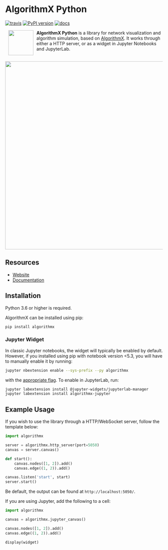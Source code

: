 # AlgorithmX Python
[![travis](https://travis-ci.com/algrx/algorithmx-python.svg)](https://travis-ci.com/algrx/algorithmx-python)
[![PyPI version](https://badge.fury.io/py/algorithmx.svg)](https://pypi.org/project/algorithmx)
[![docs](https://readthedocs.org/projects/algorithmx-python/badge/?version=latest)](https://algorithmx-python.readthedocs.io/en/latest/?badge=latest)

<img src="https://raw.githubusercontent.com/algrx/algorithmx/master/img/logo.svg?sanitize=true" align="left" hspace="10" width="80px">

**AlgorithmX Python** is a library for network visualization and algorithm simulation, based on <a href="https://github.com/algrx/algorithmx">AlgorithmX</a>. It works through either a HTTP server, or as a widget in Jupyter Notebooks and JupyterLab.
<br><br>

<img src="https://raw.githubusercontent.com/algrx/algorithmx/master/img/example.svg?sanitize=true" align="center" width="600px">

## Resources
  - <a href="https://algrx.github.io/">Website</a>
  - <a href="https://algorithmx-python.readthedocs.io/en/latest/">Documentation</a>

## Installation

Python 3.6 or higher is required.

AlgorithmX can be installed using pip:

```bash
pip install algorithmx
```

### Jupyter Widget

In classic Jupyter notebooks, the widget will typically be enabled by default. However, if you installed using pip with notebook version <5.3, you will have to manually enable it by running:

```bash
jupyter nbextension enable --sys-prefix --py algorithmx
```

with the <a href="https://jupyter-notebook.readthedocs.io/en/stable/extending/frontend_extensions.html#installing-and-enabling-extensions">appropriate flag</a>. To enable in JupyterLab, run:

```bash
jupyter labextension install @jupyter-widgets/jupyterlab-manager
jupyter labextension install algorithmx-jupyter
```

## Example Usage

If you wish to use the library through a HTTP/WebSocket server, follow the template below:

```python
import algorithmx

server = algorithmx.http_server(port=5050)
canvas = server.canvas()

def start():
    canvas.nodes([1, 2]).add()
    canvas.edge((1, 2)).add()

canvas.listen('start', start)
server.start()
```

Be default, the output can be found at `http://localhost:5050/`.

If you are using Jupyter, add the following to a cell:

```python
import algorithmx

canvas = algorithmx.jupyter_canvas()

canvas.nodes([1, 2]).add()
canvas.edge((1, 2)).add()

display(widget)
```

